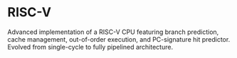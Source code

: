 # RISC-V
Advanced implementation of a RISC-V CPU featuring branch prediction, cache management, out-of-order execution, and PC-signature hit predictor. Evolved from single-cycle to fully pipelined architecture.
